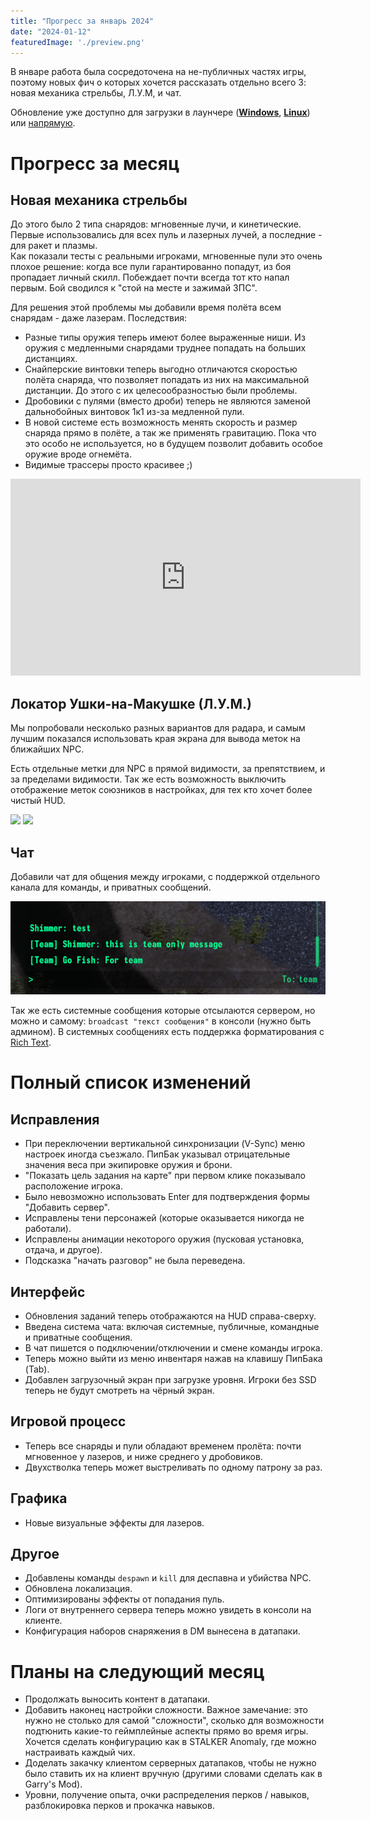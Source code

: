 ```yaml
---
title: "Прогресс за январь 2024"
date: "2024-01-12"
featuredImage: './preview.png'
---
```


В январе работа была сосредоточена на не-публичных частях игры, поэтому новых фич о которых хочется рассказать отдельно
всего 3: новая механика стрельбы, Л.У.М, и чат.

Обновление уже доступно для загрузки в лаунчере ([**Windows**](https://github.com/Megaspell/MegaspellLauncher/releases/latest/download/Megaspell-Launcher-Installer.exe), [**Linux**](https://github.com/Megaspell/MegaspellLauncher/releases/latest/download/Megaspell-Launcher.AppImage)) или [напрямую](https://github.com/Megaspell/Megaspell-Releases).

# Прогресс за месяц

## Новая механика стрельбы

До этого было 2 типа снарядов: мгновенные лучи, и кинетические. Первые использовались для всех пуль и лазерных лучей, а
последние - для ракет и плазмы.  
Как показали тесты с реальными игроками, мгновенные пули это очень плохое решение: когда все пули гарантированно
попадут, из боя пропадает личный скилл.
Побеждает почти всегда тот кто напал первым. Бой сводился к "стой на месте и зажимай ЗПС".

Для решения этой проблемы мы добавили время полёта всем снарядам - даже лазерам. Последствия:

- Разные типы оружия теперь имеют более выраженные ниши. Из оружия с медленными снарядами труднее попадать на больших
  дистанциях.
- Снайперские винтовки теперь выгодно отличаются скоростью полёта снаряда, что позволяет попадать из них на максимальной
  дистанции. До этого с их целесообразностью были проблемы.
- Дробовики с пулями (вместо дроби) теперь не являются заменой дальнобойных винтовок 1к1 из-за медленной пули.
- В новой системе есть возможность менять скорость и размер снаряда прямо в полёте, а так же применять гравитацию.
  Пока что это особо не используется, но в будущем позволит добавить особое оружие вроде огнемёта.
- Видимые трассеры просто красивее ;)

<iframe width="560" height="315" src="https://www.youtube.com/embed/1jT5ZTprm3A" title="YouTube video player" frameborder="0" allow="accelerometer; autoplay; clipboard-write; encrypted-media; gyroscope; picture-in-picture; web-share" allowfullscreen></iframe>

## Локатор Ушки-на-Макушке (Л.У.М.)

Мы попробовали несколько разных вариантов для радара, и самым лучшим показался использовать края экрана для вывода меток
на ближайших NPC.

Есть отдельные метки для NPC в прямой видимости, за препятствием, и за пределами видимости.
Так же есть возможность выключить отображение меток союзников в настройках, для тех кто хочет более чистый HUD.

![](./efs1.png)
![](./efs2.png)

## Чат

Добавили чат для общения между игроками, с поддержкой отдельного канала для команды, и приватных сообщений.

![](./chat1.png)

Так же есть системные сообщения которые отсылаются сервером, но можно и самому: `broadcast "текст сообщения"` в
консоли (нужно быть админом).
В системных сообщениях есть поддержка форматирования
с [Rich Text](https://docs.unity3d.com/Packages/com.unity.ugui@1.0/manual/StyledText.html).

# Полный список изменений

## Исправления

- При переключении вертикальной синхронизации (V-Sync) меню настроек иногда съезжало.
  ПипБак указывал отрицательные значения веса при экипировке оружия и брони.
- "Показать цель задания на карте" при первом клике показывало расположение игрока.
- Было невозможно использовать Enter для подтверждения формы "Добавить сервер".
- Исправлены тени персонажей (которые оказывается никогда не работали).
- Исправлены анимации некоторого оружия (пусковая установка, отдача, и другое).
- Подсказка "начать разговор" не была переведена.

## Интерфейс

- Обновления заданий теперь отображаются на HUD справа-сверху.
- Введена система чата: включая системные, публичные, командные и приватные сообщения.
- В чат пишется о подключении/отключении и смене команды игрока.
- Теперь можно выйти из меню инвентаря нажав на клавишу ПипБака (Tab).
- Добавлен загрузочный экран при загрузке уровня. Игроки без SSD теперь не будут смотреть на чёрный экран.

## Игровой процесс

- Теперь все снаряды и пули обладают временем пролёта: почти мгновенное у лазеров, и ниже среднего у дробовиков.
- Двухстволка теперь может выстреливать по одному патрону за раз.

## Графика
- Новые визуальные эффекты для лазеров.

## Другое

- Добавлены команды `despawn` и `kill` для деспавна и убийства NPC.
- Обновлена локализация.
- Оптимизированы эффекты от попадания пуль.
- Логи от внутреннего сервера теперь можно увидеть в консоли на клиенте.
- Конфигурация наборов снаряжения в DM вынесена в датапаки.

# Планы на следующий месяц

- Продолжать выносить контент в датапаки.
- Добавить наконец настройки сложности. Важное замечание: это нужно не столько для самой "сложности", сколько для
  возможности подтюнить какие-то геймплейные аспекты прямо во время игры.
  Хочется сделать конфигурацию как в STALKER Anomaly, где можно настраивать каждый чих.
- Доделать закачку клиентом серверных датапаков, чтобы не нужно было ставить их на клиент вручную (другими словами
  сделать как в Garry's Mod).
- Уровни, получение опыта, очки распределения перков / навыков, разблокировка перков и прокачка навыков.